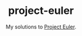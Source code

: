 <h1 align="center">
    project-euler
</h1>

<p align="center">
    My solutions to <a href="https://projecteuler.net">Project Euler</a>.
</p>
